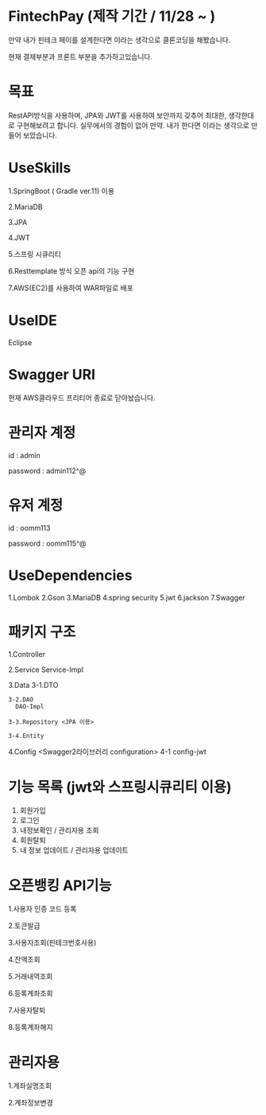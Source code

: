 # FintechPay (제작 기간 / 11/28 ~ )
만약 내가 핀테크 페이를 설계한다면 이라는 생각으로 클론코딩을 해봤습니다.

현재 결제부분과 프론트 부분을 추가하고있습니다.

# 목표
RestAPI방식을 사용하며, JPA와 JWT를 사용하여 보안까지 갖추어 최대한, 
생각한대로 구현해보려고 합니다.
실무에서의 경험이 없어 만약. 내가 한다면 이라는 생각으로 만들어 보았습니다.


# UseSkills
1.SpringBoot ( Gradle ver.11) 이용 

2.MariaDB

3.JPA 

4.JWT 

5.스프링 시큐리티 

6.Resttemplate 방식 오픈 api의 기능 구현 

7.AWS(EC2)를 사용하여 WAR파일로 배포


# UseIDE  
Eclipse

# Swagger URI
현재 AWS클라우드 프리티어 종료로 닫아놨습니다.

# 관리자 계정
 id : admin
 
 password : admin112^@
 
 # 유저 계정
 id : oomm113
 
 password : oomm115^@

# UseDependencies
  1.Lombok
  2.Gson
  3.MariaDB
  4.spring security
  5.jwt
  6.jackson
  7.Swagger
  
  
# 패키지 구조
  1.Controller
  
  2.Service
    Service-Impl
  
  3.Data
    3-1.DTO

    3-2.DAO
      DAO-Impl

    3-3.Repository <JPA 이용>

    3-4.Entity
  
  4.Config <Swagger2라이브러리 configuration>
   4-1 config-jwt

# 기능 목록 (jwt와 스프링시큐리티 이용)
  1. 회원가입
  3. 로그인
  4. 내정보확인 / 관리자용 조회
  5. 회원탈퇴
  6. 내 정보 업데이트 / 관리자용 업데이트
  
# 오픈뱅킹 API기능
  1.사용자 인증 코드 등록
  
  2.토큰발급
  
  3.사용자조회(핀테크번호사용)
  
  4.잔액조회
  
  5.거래내역조회
  
  6.등록계좌조회
  
  7.사용자탈퇴
  
  8.등록계좌해지
  
# 관리자용
  
  1.계좌실명조회
  
  2.계좌정보변경
